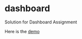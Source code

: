 dashboard
=========

Solution for Dashboard Assignment

Here is the [demo]

<!-- section links -->

[demo]: http://ki88.github.io/dashboard
